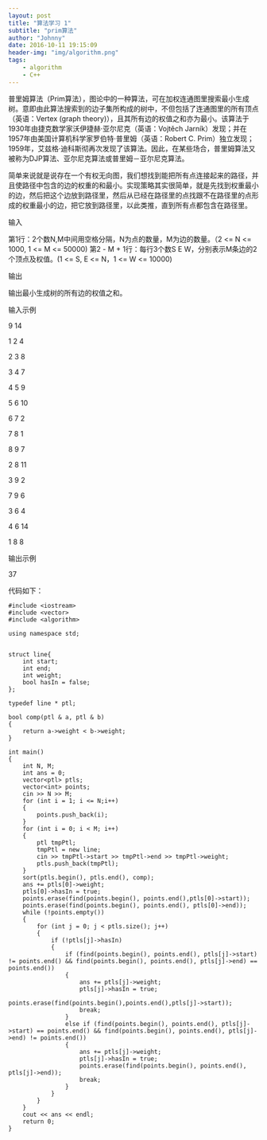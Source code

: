 ```yaml
---
layout: post
title: "算法学习 1"
subtitle: "prim算法"
author: "Johnny"
date: 2016-10-11 19:15:09
header-img: "img/algorithm.png"
tags: 
    - algorithm
    - C++
---
```



普里姆算法（Prim算法），图论中的一种算法，可在加权连通图里搜索最小生成树。意即由此算法搜索到的边子集所构成的树中，不但包括了连通图里的所有顶点（英语：Vertex (graph theory)），且其所有边的权值之和亦为最小。该算法于1930年由捷克数学家沃伊捷赫·亚尔尼克（英语：Vojtěch Jarník）发现；并在1957年由美国计算机科学家罗伯特·普里姆（英语：Robert C. Prim）独立发现；1959年，艾兹格·迪科斯彻再次发现了该算法。因此，在某些场合，普里姆算法又被称为DJP算法、亚尔尼克算法或普里姆－亚尔尼克算法。

简单来说就是说存在一个有权无向图，我们想找到能把所有点连接起来的路径，并且使路径中包含的边的权重的和最小。实现策略其实很简单，就是先找到权重最小的边，然后把这个边放到路径里，然后从已经在路径里的点找跟不在路径里的点形成的权重最小的边，把它放到路径里，以此类推，直到所有点都包含在路径里。

输入

第1行：2个数N,M中间用空格分隔，N为点的数量，M为边的数量。（2 <= N <= 1000, 1 <= M <= 50000)
第2 - M + 1行：每行3个数S E W，分别表示M条边的2个顶点及权值。(1 <= S, E <= N，1 <= W <= 10000)

输出

输出最小生成树的所有边的权值之和。

输入示例

9 14

1 2 4

2 3 8

3 4 7

4 5 9

5 6 10

6 7 2

7 8 1

8 9 7

2 8 11

3 9 2

7 9 6

3 6 4

4 6 14

1 8 8

输出示例

37

代码如下：

    #include <iostream>
    #include <vector>
    #include <algorithm>
     
    using namespace std;
    
    
    struct line{
    	int start;
    	int end;
    	int weight;
    	bool hasIn = false;
    };
    
    typedef line * ptl;
    
    bool comp(ptl & a, ptl & b)
    {
    	return a->weight < b->weight;
    }
    
    int main()
    {
    	int N, M;
    	int ans = 0;
    	vector<ptl> ptls;
    	vector<int> points;
    	cin >> N >> M;
    	for (int i = 1; i <= N;i++)
    	{
    		points.push_back(i);
    	}
    	for (int i = 0; i < M; i++)
    	{
    		ptl tmpPtl;
    		tmpPtl = new line;
    		cin >> tmpPtl->start >> tmpPtl->end >> tmpPtl->weight;
    		ptls.push_back(tmpPtl);
    	}
    	sort(ptls.begin(), ptls.end(), comp);
    	ans += ptls[0]->weight;
    	ptls[0]->hasIn = true;
    	points.erase(find(points.begin(), points.end(),ptls[0]->start));
    	points.erase(find(points.begin(), points.end(), ptls[0]->end));
    	while (!points.empty())
    	{
    		for (int j = 0; j < ptls.size(); j++)
    		{
    			if (!ptls[j]->hasIn)
    			{
    				if (find(points.begin(), points.end(), ptls[j]->start) != points.end() && find(points.begin(), points.end(), ptls[j]->end) == points.end())
    				{
    					ans += ptls[j]->weight;
    					ptls[j]->hasIn = true;
    					points.erase(find(points.begin(),points.end(),ptls[j]->start));
    					break;
    				}
    				else if (find(points.begin(), points.end(), ptls[j]->start) == points.end() && find(points.begin(), points.end(), ptls[j]->end) != points.end())
    				{
    					ans += ptls[j]->weight;
    					ptls[j]->hasIn = true;
    					points.erase(find(points.begin(), points.end(), ptls[j]->end));
    					break;
    				}
    			}
    		}
    	}
    	cout << ans << endl;
    	return 0;
    }

